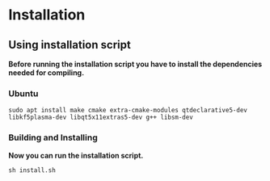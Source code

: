 Installation
============

## Using installation script

**Before running the installation script you have to install the dependencies needed for compiling.**


### Ubuntu

```
sudo apt install make cmake extra-cmake-modules qtdeclarative5-dev libkf5plasma-dev libqt5x11extras5-dev g++ libsm-dev
```

### Building and Installing

**Now you can run the installation script.**

```
sh install.sh
```


